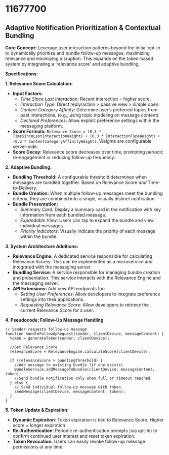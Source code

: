 # 11677700

## Adaptive Notification Prioritization & Contextual Bundling

**Core Concept:** Leverage user interaction patterns *beyond* the initial opt-in to dynamically prioritize and bundle follow-up messages, maximizing relevance and minimizing disruption.  This expands on the token-based system by integrating a ‘relevance score’ and adaptive bundling.

**Specifications:**

**1. Relevance Score Calculation:**

*   **Input Factors:**
    *   *Time Since Last Interaction*:  Recent interaction = higher score.
    *   *Interaction Type*:  Direct reply/action > passive view > simple open.
    *   *Content Category Affinity*:  Determine user’s preferred topics from past interactions.  (e.g., using topic modeling on message content).
    *   *Declared Preferences*: Allow explicit preference settings within the messaging platform.
*   **Score Formula:**  `Relevance Score = (0.5 * TimeSinceLastInteractionWeight) + (0.3 * InteractionTypeWeight) + (0.2 * ContentCategoryAffinityWeight)`. Weights are configurable server-side.
*   **Score Decay:**  Relevance score decreases over time, prompting periodic re-engagement or reducing follow-up frequency.

**2. Adaptive Bundling:**

*   **Bundling Threshold:** A configurable threshold determines when messages are bundled together.  Based on Relevance Score *and* Time-to-Delivery.
*   **Bundle Creation:** When multiple follow-up messages meet the bundling criteria, they are combined into a single, visually distinct notification.
*   **Bundle Presentation:**  
    *   *Summary Card*: Display a summary card in the notification with key information from each bundled message.
    *   *Expandable View*: Users can tap to expand the bundle and view individual messages.
    *   *Priority Indicators*:  Visually indicate the priority of each message within the bundle.

**3. System Architecture Additions:**

*   **Relevance Engine:** A dedicated service responsible for calculating Relevance Scores.  This can be implemented as a microservice and integrated with the messaging server.
*   **Bundling Service:**  A service responsible for managing bundle creation and presentation.  This service interacts with the Relevance Engine and the messaging server.
*   **API Extensions:**  Add new API endpoints for:
    *   *Setting User Preferences*:  Allow developers to integrate preference settings into their applications.
    *   *Requesting Relevance Score*: Allow developers to retrieve the current Relevance Score for a user.

**4. Pseudocode: Follow-Up Message Handling**

```
// Sender requests follow-up message
function handleFollowUpRequest(sender, clientDevice, messageContent) {
  token = generateToken(sender, clientDevice);

  //Get Relevance Score
  relevanceScore = RelevanceEngine.calculateScore(clientDevice);

  if (relevanceScore > bundlingThreshold) {
    //Add message to existing bundle (if one exists)
    BundleService.addMessageToBundle(clientDevice, messageContent, token);
    //Send bundle notification only when full or timeout reached
  } else {
    // Send individual follow-up message with token
    sendMessage(clientDevice, messageContent, token);
  }
}
```

**5. Token Update & Expiration:**

*   **Dynamic Expiration**: Token expiration is tied to Relevance Score. Higher score = longer expiration.
*   **Re-Authentication**: Periodic re-authentication prompts (via opt-in) to confirm continued user interest and reset token expiration.
*   **Token Revocation:**  Users can easily revoke follow-up message permissions at any time.